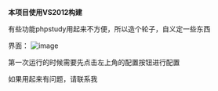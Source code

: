 **本项目使用VS2012构建**

有些功能phpstudy用起来不方便，所以造个轮子，自义定一些东西

界面：
![image](https://user-images.githubusercontent.com/106856146/172055850-754db0d2-d81e-4dde-b107-8ff2db058052.png)


第一次运行的时候需要先点击左上角的配置按钮进行配置

如果用起来有问题，请联系我

